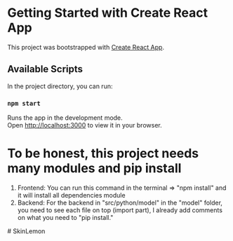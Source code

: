 # Getting Started with Create React App<br>
This project was bootstrapped with [Create React App](https://github.com/facebook/create-react-app).<br>

## Available Scripts<br>
In the project directory, you can run:<br>

### `npm start`<br>
Runs the app in the development mode.<br>
Open [http://localhost:3000](http://localhost:3000) to view it in your browser.<br>

# To be honest, this project needs many modules and pip install<br>

1. Frontend: You can run this command in the terminal => "npm install" and it will install all dependencies module<br>
2. Backend: For the backend in "src/python/model" in the "model" folder, you need to see each file on top (import part), I already add comments on what you need to "pip install."<br>

#   S k i n L e m o n 
 
 
